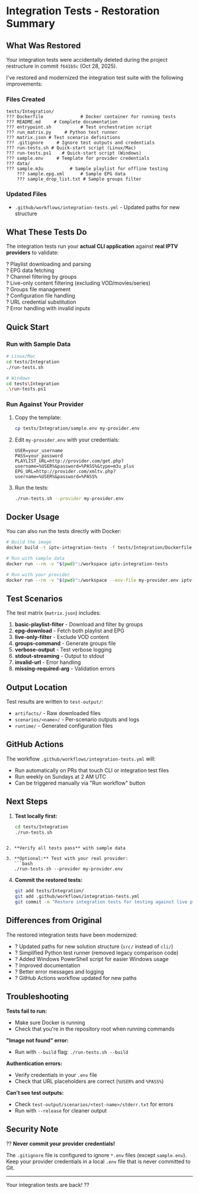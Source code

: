 # Integration Tests - Restoration Summary

## What Was Restored

Your integration tests were accidentally deleted during the project restructure in commit `f641b5c` (Oct 28, 2025).

I've restored and modernized the integration test suite with the following improvements:

### Files Created

```
tests/Integration/
??? Dockerfile              # Docker container for running tests
??? README.md     # Complete documentation
??? entrypoint.sh           # Test orchestration script
??? run_matrix.py     # Python test runner
??? matrix.json # Test scenario definitions
??? .gitignore     # Ignore test outputs and credentials
??? run-tests.sh # Quick-start script (Linux/Mac)
??? run-tests.ps1    # Quick-start script (Windows)
??? sample.env     # Template for provider credentials
??? data/
??? sample.m3u          # Sample playlist for offline testing
    ??? sample.epg.xml      # Sample EPG data
    ??? sample_drop_list.txt # Sample groups filter
```

### Updated Files

- `.github/workflows/integration-tests.yml` - Updated paths for new structure

## What These Tests Do

The integration tests run your **actual CLI application** against **real IPTV providers** to validate:

? Playlist downloading and parsing  
? EPG data fetching  
? Channel filtering by groups  
? Live-only content filtering (excluding VOD/movies/series)  
? Groups file management  
? Configuration file handling  
? URL credential substitution  
? Error handling with invalid inputs  

## Quick Start

### Run with Sample Data

```bash
# Linux/Mac
cd tests/Integration
./run-tests.sh

# Windows
cd tests\Integration
.\run-tests.ps1
```

### Run Against Your Provider

1. Copy the template:
   ```bash
   cp tests/Integration/sample.env my-provider.env
   ```

2. Edit `my-provider.env` with your credentials:
   ```
   USER=your_username
   PASS=your_password
   PLAYLIST_URL=http://provider.com/get.php?username=%USER%&password=%PASS%&type=m3u_plus
   EPG_URL=http://provider.com/xmltv.php?username=%USER%&password=%PASS%
   ```

3. Run the tests:
   ```bash
   ./run-tests.sh --provider my-provider.env
   ```

## Docker Usage

You can also run the tests directly with Docker:

```bash
# Build the image
docker build -t iptv-integration-tests -f tests/Integration/Dockerfile .

# Run with sample data
docker run --rm -v "$(pwd)":/workspace iptv-integration-tests

# Run with your provider
docker run --rm -v "$(pwd)":/workspace --env-file my-provider.env iptv-integration-tests
```

## Test Scenarios

The test matrix (`matrix.json`) includes:

1. **basic-playlist-filter** - Download and filter by groups
2. **epg-download** - Fetch both playlist and EPG
3. **live-only-filter** - Exclude VOD content
4. **groups-command** - Generate groups file
5. **verbose-output** - Test verbose logging
6. **stdout-streaming** - Output to stdout
7. **invalid-url** - Error handling
8. **missing-required-arg** - Validation errors

## Output Location

Test results are written to `test-output/`:

- `artifacts/` - Raw downloaded files
- `scenarios/<name>/` - Per-scenario outputs and logs
- `runtime/` - Generated configuration files

## GitHub Actions

The workflow `.github/workflows/integration-tests.yml` will:

- Run automatically on PRs that touch CLI or integration test files
- Run weekly on Sundays at 2 AM UTC
- Can be triggered manually via "Run workflow" button

## Next Steps

1. **Test locally first:**
   ```bash
   cd tests/Integration
   ./run-tests.sh
```

2. **Verify all tests pass** with sample data

3. **Optional:** Test with your real provider:
   ```bash
   ./run-tests.sh --provider my-provider.env
   ```

4. **Commit the restored tests:**
   ```bash
   git add tests/Integration/
   git add .github/workflows/integration-tests.yml
   git commit -m "Restore integration tests for testing against live providers"
   ```

## Differences from Original

The restored integration tests have been modernized:

- ? Updated paths for new solution structure (`src/` instead of `cli/`)
- ? Simplified Python test runner (removed legacy comparison code)
- ? Added Windows PowerShell script for easier Windows usage
- ? Improved documentation
- ? Better error messages and logging
- ? GitHub Actions workflow updated for new paths

## Troubleshooting

**Tests fail to run:**
- Make sure Docker is running
- Check that you're in the repository root when running commands

**"Image not found" error:**
- Run with `--build` flag: `./run-tests.sh --build`

**Authentication errors:**
- Verify credentials in your `.env` file
- Check that URL placeholders are correct (`%USER%` and `%PASS%`)

**Can't see test outputs:**
- Check `test-output/scenarios/<test-name>/stderr.txt` for errors
- Run with `--release` for cleaner output

## Security Note

?? **Never commit your provider credentials!**

The `.gitignore` file is configured to ignore `*.env` files (except `sample.env`).  
Keep your provider credentials in a local `.env` file that is never committed to Git.

---

Your integration tests are back! ??
